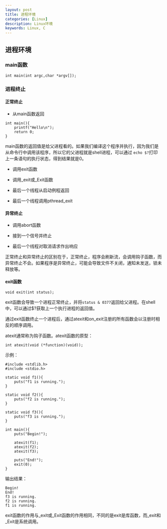 ```yaml
---
layout: post
title: 进程环境
categories: [Linux]
description: Linux环境
keywords: Linux, C
---
```


## 进程环境

### main函数

```
int main(int argc,char *argv[]);
```

### 进程终止

#### 正常终止

- 从main函数返回

```
int main(){
    printf("Hello\n");
    return 0;
}
```
main函数的返回值是给父进程看的。如果我们编译这个程序并执行，因为我们是从命令行中调用该程序，所以它的父进程就是shell进程，可以通过
`echo $?`打印上一条语句的执行状态，得到结果就是0。

- 调用exit函数

- 调用_exit或_Exit函数
  
- 最后一个线程从启动例程返回
  
- 最后一个线程调用pthread_exit

#### 异常终止

- 调用abort函数

- 接到一个信号并终止
  
- 最后一个线程对取消请求作出响应

正常终止和异常终止的区别在于，正常终止，程序会刷新流，会调用钩子函数，而异常终止不会。如果程序是异常终止，可能会导致文件不关闭，通知未发送，锁未释放等。

#### exit函数

```
void exit(int status);
```

exit函数会导致一个进程正常终止，并将`status & 0377`返回给父进程。在shell中，可以通过$?获取上一个执行进程的返回值。

通过exit函数终止一个进程后，通过atexit和on_exit注册的所有函数会以注册时相反的顺序调用。

atexit通常称为钩子函数。atexit函数的原型：
```
int atexit(void (*function)(void));
```

示例：
```
#include <stdlib.h>
#include <stdio.h>

static void f1(){
    puts("f1 is running.");
}

static void f2(){
    puts("f2 is running.");
}

static void f3(){
    puts("f3 is running.");
}

int main(){
    puts("Begin!");

    atexit(f1);
    atexit(f2);
    atexit(f3);
    
    puts("End!");
    exit(0);
}
```
输出结果：
```
Begin!
End!
f3 is running.
f2 is running.
f1 is running.
```

exit函数的作用与_exit或_Exit函数的作用相同，不同的是exit是库函数，而_exit和_Exit是系统调用。